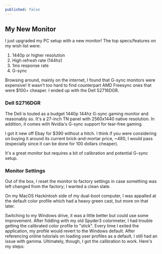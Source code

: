 ```yaml
---
published: false
---
```

## My New Monitor

I just upgraded my PC setup with a new monitor! The top specs/features on my wish list were:
1. 1440p or higher resolution
2. High refresh rate (144hz)
3. 1ms response rate
4. G-sync

Browsing around, mainly on the internet, I found that G-sync monitors were expensive! It wasn't too hard to find counterpart AMD Freesync ones that were $100+ cheaper. I ended up with the Dell S2716DGR.

### Dell S2716DGR

The Dell is touted as a budget 1440p 144hz G-sync gaming monitor and reasonably so. It's a 27-inch TN panel with 2560x1440 native resolution. In addition, it comes with Nvidia's G-sync support for tear-free gaming.

I got it new off Ebay for $390 without a hitch. I think if you were considering on buying it around its current brick-and-mortar price, ~480, I would pass (especially since it can be done for 100 dollars cheaper).

It's a great monitor but requires a bit of calibration and potential G-sync setup.

### Monitor Settings

Out of the box, I reset the monitor to factory settings in case something was left changed from the factory; I wanted a clean slate.

On my MacOS Hackintosh side of my dual-boot computer, I was appalled at the default color profile which had a heavy green cast, but more on that later.

Switching to my Windows drive, it was a little better but could use some improvement. After fiddling with my old Spyder3 colorimeter, I had trouble getting the calibrated color profile to "stick". Every time I exited the application, my profile would revert to the Windows default. After referencing online tutorials on loading user profiles as a default, I still had an issue with gamma. Ultimately, though, I got the calibration to work. Here's my steps:
